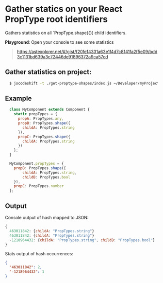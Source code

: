 # Gather statics on your React PropType root identifiers

Gathers statistics on all `PropType.shape({}) child identifiers.  

**Playground**: Open your console to see some statistics

> https://astexplorer.net/#/gist/f20fe14331a63e1f4d7c8141fa2f5e09/bdd3c1131bd639a3c72446de91896372a9ca57cd

## Gather statistics on project:
```sh
  $ jscodeshift -t ./get-proptype-shapes/index.js ~/Developer/myProject --dry --parser babylon --ignore-pattern="__tests__/*"
```

## Example

```javascript
  class MyComponent extends Component {
    static propTypes = {
      propA: PropTypes.any,
      propB: PropTypes.shape({
        childA: PropTypes.string
      }),
      propC: PropTypes.shape({
        childA: PropTypes.string 
      })
    };
  }

  MyComponent.propTypes = {
    propB: PropTypes.shape({
        childA: PropTypes.string,
        childB: PropTypes.bool
    }),
    propC: PropTypes.number
  };
```

## Output

Console output of hash mapped to JSON:

```javascript
{
  463011842: {childA: "PropTypes.string"}
  463011842: {childA: "PropTypes.string"}
  -1218964432: {childA: "PropTypes.string", childB: "PropTypes.bool"}
}
```

Stats output of hash occurrences:

```json
{
  "463011842": 2,
  "-1218964432": 1
}
```